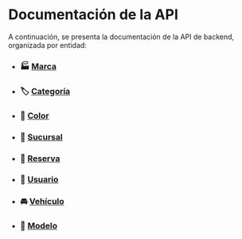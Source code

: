 # **Documentación de la API**

A continuación, se presenta la documentación de la API de backend, organizada por entidad:

- ### 🏭 **[Marca](../entities/brand/main/main.md)**

- ### 🏷️ **[Categoría](../entities/category/main/main.md)**

- ### 🎨 **[Color](../entities/color/main/main.md)**

- ### 📍 **[Sucursal](../entities/location/main/main.md)**

- ### 📅 **[Reserva](../entities/reservation/main/main.md)**

- ### 👤 **[Usuario](../entities/user/main/main.md)**

- ### 🚘 **[Vehículo](../entities/vehicle/main/main.md)**

- ### 🔧 **[Modelo](../entities/vehicle-model/main/main.md)**
